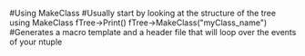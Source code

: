 #Using MakeClass
#Usually start by looking at the structure of the tree using MakeClass
fTree->Print()
fTree->MakeClass("myClass_name")
#Generates a macro template and a header file that will loop over the events of your ntuple

